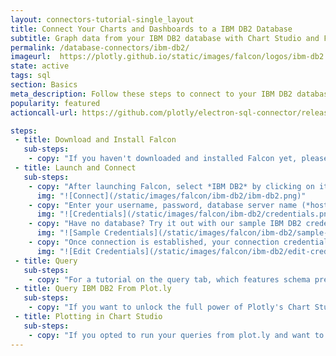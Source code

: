 ```yaml
---
layout: connectors-tutorial-single_layout
title: Connect Your Charts and Dashboards to a IBM DB2 Database
subtitle: Graph data from your IBM DB2 database with Chart Studio and Falcon.
permalink: /database-connectors/ibm-db2/
imageurl:  https://plotly.github.io/static/images/falcon/logos/ibm-db2.png
state: active
tags: sql
section: Basics
meta_description: Follow these steps to connect to your IBM DB2 database
popularity: featured
actioncall-url: https://github.com/plotly/electron-sql-connector/releases

steps:
 - title: Download and Install Falcon
   sub-steps:
    - copy: "If you haven't downloaded and installed Falcon yet, please follow the instructions for either [personal setup](https://help.plot.ly/database-connectors/personal-login/) or [company on-premise](https://help.plot.ly/database-connectors/on-prem-login/)."
 - title: Launch and Connect
   sub-steps:
    - copy: "After launching Falcon, select *IBM DB2* by clicking on its icon."
      img: "![Connect](/static/images/falcon/ibm-db2/ibm-db2.png)"
    - copy: "Enter your username, password, database server name (*host*) and its port number and click *CONNECT*."
      img: "![Credentials](/static/images/falcon/ibm-db2/credentials.png)"
    - copy: "Have no database? Try it out with our sample IBM DB2 credentials. Simply, click Show Sample Credentials, copy, paste and click *CONNECT*!"
      img: "![Sample Credentials](/static/images/falcon/ibm-db2/sample-credentials.png)"
    - copy: "Once connection is established, your connection credentials will be saved and greyed out to avoid unintentional changes. If you wish to modify your connection, click on *Edit Credentials*."
      img: "![Edit Credentials](/static/images/falcon/ibm-db2/edit-credentials.png)"
 - title: Query
   sub-steps:
    - copy: "For a tutorial on the query tab, which features schema preview, the ability execute sql queries, perform inline data visualization, preview tables and export CSV files, see [Query From Falcon](https://help.plot.ly/database-connectors/query-from-falcon/)."
 - title: Query IBM DB2 From Plot.ly
   sub-steps:
    - copy: "If you want to unlock the full power of Plotly's Chart Studio, you can click the PLOT.LY tab and QUERY [DATABASE] FROM PLOT.LY. To learn more about this feature, naviagte to the [Query From Plot.ly](https://help.plot.ly/database-connectors/query-from-plotly/) tutorial."
 - title: Plotting in Chart Studio
   sub-steps:
    - copy: "If you opted to run your queries from plot.ly and want to make a styled and interactive plot in the Chart Studio. Check out our [Chart Studio](https://help.plot.ly/tutorials/) tutorials"
---
```

